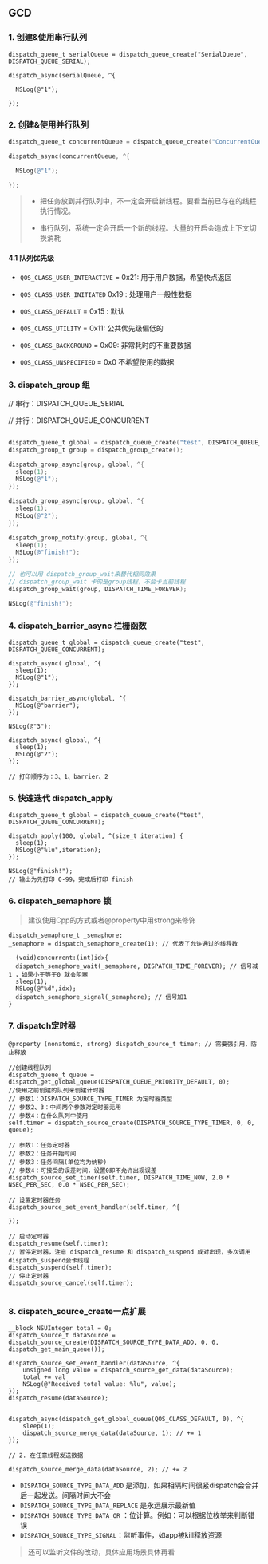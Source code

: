 ## GCD

###  1. 创建&使用串行队列

```objc
dispatch_queue_t serialQueue = dispatch_queue_create("SerialQueue", DISPATCH_QUEUE_SERIAL);

dispatch_async(serialQueue, ^{

  NSLog(@"1");

});
```

###  2. 创建&使用并行队列

```objective-c
dispatch_queue_t concurrentQueue = dispatch_queue_create("ConcurrentQueue", DISPATCH_QUEUE_CONCURRENT);

dispatch_async(concurrentQueue, ^{

  NSLog(@"1");

});
```

> * 把任务放到并行队列中，不一定会开启新线程。要看当前已存在的线程执行情况。
>
> * 串行队列，系统一定会开启一个新的线程。大量的开启会造成上下文切换消耗

#### 4.1 队列优先级

* `QOS_CLASS_USER_INTERACTIVE`  = 0x21:  用于用户数据，希望快点返回

* `QOS_CLASS_USER_INITIATED`  0x19 : 处理用户一般性数据

* `QOS_CLASS_DEFAULT`  = 0x15 :  默认

* `QOS_CLASS_UTILITY` = 0x11:  公共优先级偏低的

* `QOS_CLASS_BACKGROUND` = 0x09: 非常耗时的不重要数据
*  `QOS_CLASS_UNSPECIFIED` = 0x0 不希望使用的数据

###  3. dispatch_group 组

// 串行：DISPATCH_QUEUE_SERIAL  

// 并行：DISPATCH_QUEUE_CONCURRENT

```objective-c

dispatch_queue_t global = dispatch_queue_create("test", DISPATCH_QUEUE_CONCURRENT);
dispatch_group_t group = dispatch_group_create();

dispatch_group_async(group, global, ^{
  sleep(1);
  NSLog(@"1");
});

dispatch_group_async(group, global, ^{
  sleep(1);
  NSLog(@"2");
});

dispatch_group_notify(group, global, ^{
  sleep(1);
  NSLog(@"finish!");
});

// 也可以用 dispatch_group_wait来替代相同效果
// dispatch_group_wait 卡的是group线程，不会卡当前线程
dispatch_group_wait(group, DISPATCH_TIME_FOREVER);

NSLog(@"finish!");
```

###  4. dispatch_barrier_async 栏栅函数

```objc
dispatch_queue_t global = dispatch_queue_create("test", DISPATCH_QUEUE_CONCURRENT);

dispatch_async( global, ^{
  sleep(1);
  NSLog(@"1");
});

dispatch_barrier_async(global, ^{
  NSLog(@"barrier");
});

NSLog(@"3");

dispatch_async( global, ^{
  sleep(1);
  NSLog(@"2");
});
    
// 打印顺序为：3、1、barrier、2
```

###  5. 快速迭代 dispatch_apply

```objc
dispatch_queue_t global = dispatch_queue_create("test", DISPATCH_QUEUE_CONCURRENT);

dispatch_apply(100, global, ^(size_t iteration) {
  sleep(1);
  NSLog(@"%lu",iteration);
});

NSLog(@"finish!");
// 输出为先打印 0-99，完成后打印 finish
```



### 6. dispatch_semaphore 锁

> 建议使用Cpp的方式或者@property中用strong来修饰

```objc
dispatch_semaphore_t _semaphore;
_semaphore = dispatch_semaphore_create(1); // 代表了允许通过的线程数

- (void)concurrent:(int)idx{
  dispatch_semaphore_wait(_semaphore, DISPATCH_TIME_FOREVER); // 信号减1 ，如果小于等于0 就会阻塞
  sleep(1);
  NSLog(@"%d",idx);
  dispatch_semaphore_signal(_semaphore); // 信号加1
}
```

### 7. dispatch定时器



```objc
@property (nonatomic, strong) dispatch_source_t timer; // 需要强引用，防止释放

//创建线程队列
dispatch_queue_t queue = dispatch_get_global_queue(DISPATCH_QUEUE_PRIORITY_DEFAULT, 0);
//使用之前创建的队列来创建计时器
// 参数1：DISPATCH_SOURCE_TYPE_TIMER 为定时器类型
// 参数2、3：中间两个参数对定时器无用
// 参数4：在什么队列中使用
self.timer = dispatch_source_create(DISPATCH_SOURCE_TYPE_TIMER, 0, 0, queue);

// 参数1：任务定时器
// 参数2：任务开始时间
// 参数3：任务间隔(单位均为纳秒)
// 参数4：可接受的误差时间，设置0即不允许出现误差
dispatch_source_set_timer(self.timer, DISPATCH_TIME_NOW, 2.0 * NSEC_PER_SEC, 0.0 * NSEC_PER_SEC);

// 设置定时器任务
dispatch_source_set_event_handler(self.timer, ^{

});

// 启动定时器
dispatch_resume(self.timer);
// 暂停定时器，注意 dispatch_resume 和 dispatch_suspend 成对出现，多次调用dispatch_suspend会卡线程
dispatch_suspend(self.timer); 
// 停止定时器
dispatch_source_cancel(self.timer);


```

###  8. dispatch_source_create一点扩展

```objc
__block NSUInteger total = 0;
dispatch_source_t dataSource = dispatch_source_create(DISPATCH_SOURCE_TYPE_DATA_ADD, 0, 0, 		dispatch_get_main_queue());

dispatch_source_set_event_handler(dataSource, ^{
    unsigned long value = dispatch_source_get_data(dataSource);
    total += val
    NSLog(@"Received total value: %lu", value);
});
dispatch_resume(dataSource);


dispatch_async(dispatch_get_global_queue(QOS_CLASS_DEFAULT, 0), ^{
    sleep(1);
    dispatch_source_merge_data(dataSource, 1); // += 1
});

// 2. 在任意线程发送数据

dispatch_source_merge_data(dataSource, 2); // += 2
```

* `DISPATCH_SOURCE_TYPE_DATA_ADD` 是添加，如果相隔时间很紧dispatch会合并后一起发送。间隔时间大不会
* `DISPATCH_SOURCE_TYPE_DATA_REPLACE` 是永远展示最新值
* `DISPATCH_SOURCE_TYPE_DATA_OR` ：位计算。例如：可以根据位枚举来判断错误
* `DISPATCH_SOURCE_TYPE_SIGNAL`：监听事件，如app被kill释放资源

> 还可以监听文件的改动，具体应用场景具体再看





